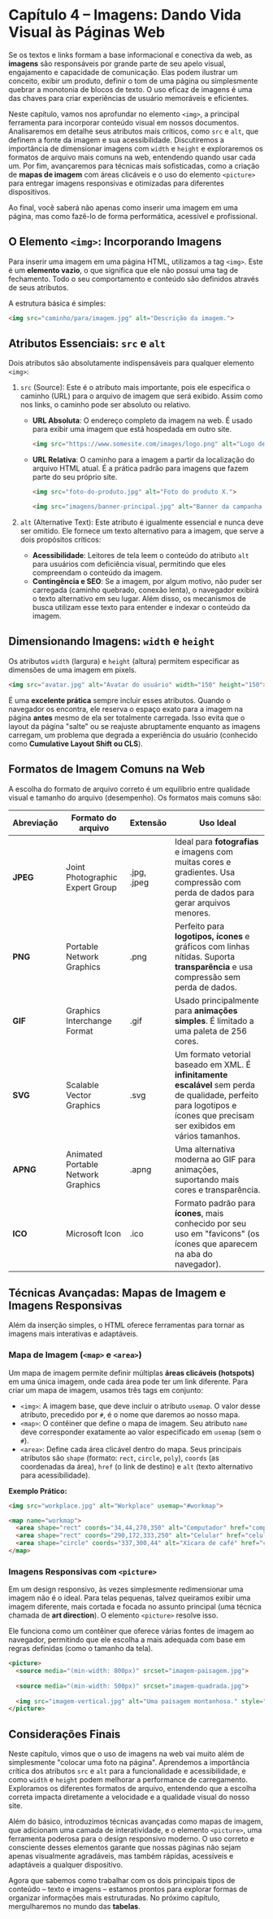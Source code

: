 # Capítulo 4 – Imagens: Dando Vida Visual às Páginas Web

Se os textos e links formam a base informacional e conectiva da web, as **imagens** são responsáveis por grande parte de seu apelo visual, engajamento e capacidade de comunicação. Elas podem ilustrar um conceito, exibir um produto, definir o tom de uma página ou simplesmente quebrar a monotonia de blocos de texto. O uso eficaz de imagens é uma das chaves para criar experiências de usuário memoráveis e eficientes.

Neste capítulo, vamos nos aprofundar no elemento `<img>`, a principal ferramenta para incorporar conteúdo visual em nossos documentos. Analisaremos em detalhe seus atributos mais críticos, como `src` e `alt`, que definem a fonte da imagem e sua acessibilidade. Discutiremos a importância de dimensionar imagens com `width` e `height` e exploraremos os formatos de arquivo mais comuns na web, entendendo quando usar cada um. Por fim, avançaremos para técnicas mais sofisticadas, como a criação de **mapas de imagem** com áreas clicáveis e o uso do elemento `<picture>` para entregar imagens responsivas e otimizadas para diferentes dispositivos.

Ao final, você saberá não apenas como inserir uma imagem em uma página, mas como fazê-lo de forma performática, acessível e profissional.

## O Elemento `<img>`: Incorporando Imagens

Para inserir uma imagem em uma página HTML, utilizamos a tag `<img>`. Este é um **elemento vazio**, o que significa que ele não possui uma tag de fechamento. Todo o seu comportamento e conteúdo são definidos através de seus atributos.

A estrutura básica é simples:

```html
<img src="caminho/para/imagem.jpg" alt="Descrição da imagem.">
```

## Atributos Essenciais: `src` e `alt`

Dois atributos são absolutamente indispensáveis para qualquer elemento `<img>`:

1. `src` (Source): Este é o atributo mais importante, pois ele especifica o caminho (URL) para o arquivo de imagem que será exibido. Assim como nos links, o caminho pode ser absoluto ou relativo.
    - **URL Absoluta**: O endereço completo da imagem na web. É usado para exibir uma imagem que está hospedada em outro site.

        ```html
        <img src="https://www.somesite.com/images/logo.png" alt="Logo de outro site.">
        ```

    - **URL Relativa**: O caminho para a imagem a partir da localização do arquivo HTML atual. É a prática padrão para imagens que fazem parte do seu próprio site.

        ```html
        <img src="foto-do-produto.jpg" alt="Foto do produto X.">
        
        <img src="imagens/banner-principal.jpg" alt="Banner da campanha de verão.">
        ```

2. `alt` (Alternative Text): Este atributo é igualmente essencial e nunca deve ser omitido. Ele fornece um texto alternativo para a imagem, que serve a dois propósitos críticos:
    - **Acessibilidade**: Leitores de tela leem o conteúdo do atributo `alt` para usuários com deficiência visual, permitindo que eles compreendam o conteúdo da imagem.
    - **Contingência e SEO**: Se a imagem, por algum motivo, não puder ser carregada (caminho quebrado, conexão lenta), o navegador exibirá o texto alternativo em seu lugar. Além disso, os mecanismos de busca utilizam esse texto para entender e indexar o conteúdo da imagem.

## Dimensionando Imagens: `width` e `height`

Os atributos `width` (largura) e `height` (altura) permitem especificar as dimensões de uma imagem em pixels.

```html
<img src="avatar.jpg" alt="Avatar do usuário" width="150" height="150">
```

É uma **excelente prática** sempre incluir esses atributos. Quando o navegador os encontra, ele reserva o espaço exato para a imagem na página **antes** mesmo de ela ser totalmente carregada. Isso evita que o layout da página "salte" ou se reajuste abruptamente enquanto as imagens carregam, um problema que degrada a experiência do usuário (conhecido como **Cumulative Layout Shift ou CLS**).

## Formatos de Imagem Comuns na Web

A escolha do formato de arquivo correto é um equilíbrio entre qualidade visual e tamanho do arquivo (desempenho). Os formatos mais comuns são:

|**Abreviação**|**Formato do arquivo**|**Extensão**|**Uso Ideal**|
|---|---|---|---|
|**JPEG**|Joint Photographic Expert Group|.jpg, .jpeg|Ideal para **fotografias** e imagens com muitas cores e gradientes. Usa compressão com perda de dados para gerar arquivos menores.|
|**PNG**|Portable Network Graphics|.png|Perfeito para **logotipos, ícones** e gráficos com linhas nítidas. Suporta **transparência** e usa compressão sem perda de dados.|
|**GIF**|Graphics Interchange Format|.gif|Usado principalmente para **animações simples**. É limitado a uma paleta de 256 cores.|
|**SVG**|Scalable Vector Graphics|.svg|Um formato vetorial baseado em XML. É **infinitamente escalável** sem perda de qualidade, perfeito para logotipos e ícones que precisam ser exibidos em vários tamanhos.|
|**APNG**|Animated Portable Network Graphics|.apng|Uma alternativa moderna ao GIF para animações, suportando mais cores e transparência.|
|**ICO**|Microsoft Icon|.ico|Formato padrão para **ícones**, mais conhecido por seu uso em "favicons" (os ícones que aparecem na aba do navegador).|

## Técnicas Avançadas: Mapas de Imagem e Imagens Responsivas

Além da inserção simples, o HTML oferece ferramentas para tornar as imagens mais interativas e adaptáveis.

### Mapa de Imagem (`<map>` e `<area>`)

Um mapa de imagem permite definir múltiplas **áreas clicáveis (hotspots)** em uma única imagem, onde cada área pode ter um link diferente. Para criar um mapa de imagem, usamos três tags em conjunto:

- `<img>`: A imagem base, que deve incluir o atributo `usemap`. O valor desse atributo, precedido por `#`, é o nome que daremos ao nosso mapa.
- `<map>`: O contêiner que define o mapa de imagem. Seu atributo `name` deve corresponder exatamente ao valor especificado em `usemap` (sem o `#`).
- `<area>`: Define cada área clicável dentro do mapa. Seus principais atributos são `shape` (formato: `rect`, `circle`, `poly`), `coords` (as coordenadas da área), `href` (o link de destino) e `alt` (texto alternativo para acessibilidade).

**Exemplo Prático:**

```html
<img src="workplace.jpg" alt="Workplace" usemap="#workmap">

<map name="workmap">
  <area shape="rect" coords="34,44,270,350" alt="Computador" href="computador.html">
  <area shape="rect" coords="290,172,333,250" alt="Celular" href="celular.html">
  <area shape="circle" coords="337,300,44" alt="Xícara de café" href="cafe.html">
</map>
```

### Imagens Responsivas com `<picture>`

Em um design responsivo, às vezes simplesmente redimensionar uma imagem não é o ideal. Para telas pequenas, talvez queiramos exibir uma imagem diferente, mais cortada e focada no assunto principal (uma técnica chamada de **art direction**). O elemento `<picture>` resolve isso.

Ele funciona como um contêiner que oferece várias fontes de imagem ao navegador, permitindo que ele escolha a mais adequada com base em regras definidas (como o tamanho da tela).

```html
<picture>
  <source media="(min-width: 800px)" srcset="imagem-paisagem.jpg">
  
  <source media="(min-width: 500px)" srcset="imagem-quadrada.jpg">
  
  <img src="imagem-vertical.jpg" alt="Uma paisagem montanhosa." style="width:auto;">
</picture>
```

## Considerações Finais

Neste capítulo, vimos que o uso de imagens na web vai muito além de simplesmente "colocar uma foto na página". Aprendemos a importância crítica dos atributos `src` e `alt` para a funcionalidade e acessibilidade, e como `width` e `height` podem melhorar a performance de carregamento. Exploramos os diferentes formatos de arquivo, entendendo que a escolha correta impacta diretamente a velocidade e a qualidade visual do nosso site.

Além do básico, introduzimos técnicas avançadas como mapas de imagem, que adicionam uma camada de interatividade, e o elemento `<picture>`, uma ferramenta poderosa para o design responsivo moderno. O uso correto e consciente desses elementos garante que nossas páginas não sejam apenas visualmente agradáveis, mas também rápidas, acessíveis e adaptáveis a qualquer dispositivo.

Agora que sabemos como trabalhar com os dois principais tipos de conteúdo – texto e imagens – estamos prontos para explorar formas de organizar informações mais estruturadas. No próximo capítulo, mergulharemos no mundo das **tabelas**.